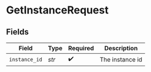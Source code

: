 # GetInstanceRequest


## Fields

| Field              | Type               | Required           | Description        |
| ------------------ | ------------------ | ------------------ | ------------------ |
| `instance_id`      | *str*              | :heavy_check_mark: | The instance id    |